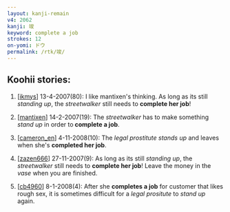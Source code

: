 ```yaml
---
layout: kanji-remain
v4: 2062
kanji: 竣
keyword: complete a job
strokes: 12
on-yomi: ドウ
permalink: /rtk/竣/
---
```


## Koohii stories: 

1) [<a href="http://kanji.koohii.com/profile/ikmys">ikmys</a>] 13-4-2007(80): I like mantixen&#039;s thinking. As long as its still <em>standing up</em>, the <em>streetwalker</em> still needs to <strong>complete her job</strong>!

2) [<a href="http://kanji.koohii.com/profile/mantixen">mantixen</a>] 14-2-2007(19): The <em>streetwalker</em> has to make something <em>stand up</em> in order to<strong> complete a job</strong>.

3) [<a href="http://kanji.koohii.com/profile/cameron_en">cameron_en</a>] 4-11-2008(10): The <em>legal prostitute stands up</em> and leaves when she&#039;s <strong>completed her job</strong>.

4) [<a href="http://kanji.koohii.com/profile/zazen666">zazen666</a>] 27-11-2007(9): As long as its still <em>standing up</em>, the <em>streetwalker</em> still needs to <strong>complete her job</strong>! Leave the money in the <em>vase</em> when you are finished.

5) [<a href="http://kanji.koohii.com/profile/cb4960">cb4960</a>] 8-1-2008(4): After she <strong>completes a job</strong> for customer that likes rough sex, it is sometimes difficult for a <em>legal prositute</em> to <em>stand up</em> again.

